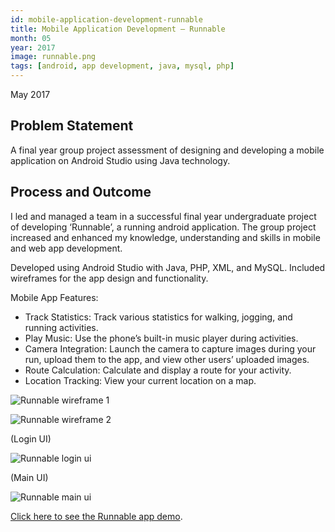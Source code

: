 ```yaml
---
id: mobile-application-development-runnable
title: Mobile Application Development – Runnable
month: 05
year: 2017
image: runnable.png
tags: [android, app development, java, mysql, php]
---
```


May 2017

## Problem Statement

A final year group project assessment of designing and developing a mobile application on Android Studio using Java technology.

## Process and Outcome

I led and managed a team in a successful final year undergraduate project of developing ‘Runnable’, a running android application. The group project increased and enhanced my knowledge, understanding and skills in mobile and web app development.

Developed using Android Studio with Java, PHP, XML, and MySQL.
Included wireframes for the app design and functionality.

Mobile App Features:

- Track Statistics: Track various statistics for walking, jogging, and running activities.
- Play Music: Use the phone’s built-in music player during activities.
- Camera Integration: Launch the camera to capture images during your run, upload them to the app, and view other users’ uploaded images.
- Route Calculation: Calculate and display a route for your activity.
- Location Tracking: View your current location on a map.

![Runnable wireframe 1](@site/static/img/runnable-wireframe1.png)

![Runnable wireframe 2](@site/static/img/runnable-wireframe2.png)

(Login UI)

![Runnable login ui](@site/static/img/runnable-login.png)

(Main UI)

![Runnable main ui](@site/static/img/runnable-mainui.png)

[Click here to see the Runnable app demo](https://drive.google.com/file/d/0B_S-Jr45fF65RlVoOGloR3R4RE0/view?usp=sharing&resourcekey=0-tsqZ2LXbykWMNHEGZMxVWQ).

